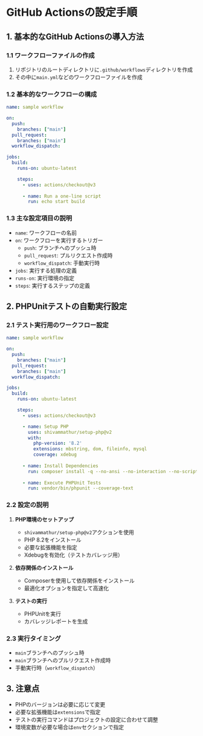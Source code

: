 # GitHub Actionsの設定手順

## 1. 基本的なGitHub Actionsの導入方法

### 1.1 ワークフローファイルの作成
1. リポジトリのルートディレクトリに`.github/workflows`ディレクトリを作成
2. その中に`main.yml`などのワークフローファイルを作成

### 1.2 基本的なワークフローの構成
```yaml
name: sample workflow

on: 
  push: 
    branches: ["main"] 
  pull_request:
    branches: ["main"]
  workflow_dispatch: 

jobs:
  build:
    runs-on: ubuntu-latest

    steps:
      - uses: actions/checkout@v3
      
      - name: Run a one-line script
        run: echo start build
```

### 1.3 主な設定項目の説明
- `name`: ワークフローの名前
- `on`: ワークフローを実行するトリガー
  - `push`: ブランチへのプッシュ時
  - `pull_request`: プルリクエスト作成時
  - `workflow_dispatch`: 手動実行時
- `jobs`: 実行する処理の定義
- `runs-on`: 実行環境の指定
- `steps`: 実行するステップの定義

## 2. PHPUnitテストの自動実行設定

### 2.1 テスト実行用のワークフロー設定
```yaml
name: sample workflow

on: 
  push: 
    branches: ["main"] 
  pull_request:
    branches: ["main"]
  workflow_dispatch: 

jobs:
  build:
    runs-on: ubuntu-latest

    steps:
      - uses: actions/checkout@v3

      - name: Setup PHP
        uses: shivammathur/setup-php@v2
        with:
          php-version: '8.2'
          extensions: mbstring, dom, fileinfo, mysql
          coverage: xdebug
          
      - name: Install Dependencies
        run: composer install -q --no-ansi --no-interaction --no-scripts --no-progress --prefer-dist
        
      - name: Execute PHPUnit Tests
        run: vendor/bin/phpunit --coverage-text
```

### 2.2 設定の説明
1. **PHP環境のセットアップ**
   - `shivammathur/setup-php@v2`アクションを使用
   - PHP 8.2をインストール
   - 必要な拡張機能を指定
   - Xdebugを有効化（テストカバレッジ用）

2. **依存関係のインストール**
   - Composerを使用して依存関係をインストール
   - 最適化オプションを指定して高速化

3. **テストの実行**
   - PHPUnitを実行
   - カバレッジレポートを生成

### 2.3 実行タイミング
- `main`ブランチへのプッシュ時
- `main`ブランチへのプルリクエスト作成時
- 手動実行時（`workflow_dispatch`）

## 3. 注意点
- PHPのバージョンは必要に応じて変更
- 必要な拡張機能は`extensions`で指定
- テストの実行コマンドはプロジェクトの設定に合わせて調整
- 環境変数が必要な場合は`env`セクションで指定
